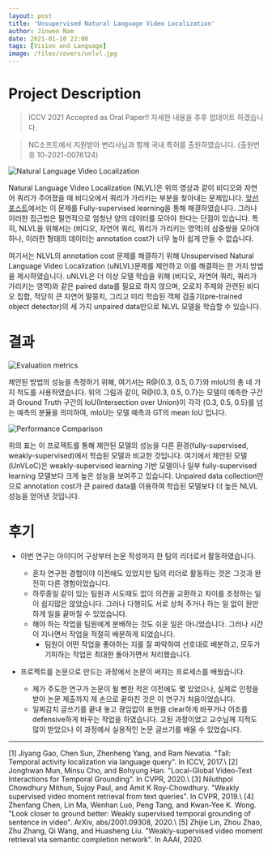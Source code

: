 ```yaml
---
layout: post
title: 'Unsupervised Natural Language Video Localization'
author: Jinwoo Nam
date: 2021-01-10 22:00
tags: [Vision and Language]
image: /files/covers/unlvl.jpg
---
```


# Project Description


> ICCV 2021 Accepted as Oral Paper!! 자세한 내용을 추후 업데이트 하겠습니다.

> NC소프트에서 지원받아 변리사님과 함께 국내 특허를 출원하였습니다. (출원번호 10-2021-0076124)

![Natural Language Video Localization](/files/images/nlvl/nlvl.gif)

Natural Language Video Localization (NLVL)은 위의 영상과 같이 비디오와 자연어 쿼리가 주어졌을 때 비디오에서 쿼리가 가리키는 부분을 찾아내는 문제입니다.
[앞선 포스트](https://skaws2003.github.io/2020/09/09/NLVL/)에서는 이 문제를 Fully-supervised learning을 통해 해결하였습니다. 그러나 이러한 접근법은 필연적으로 엄청난 양의 데이터를 모아야 한다는 단점이 있습니다. 
특히, NLVL을 위해서는 (비디오, 자연어 쿼리, 쿼리가 가리키는 영역)의 삼중쌍을 모아야 하나, 이러한 형태의 데이터는 annotation cost가 너무 높아 쉽게 만들 수 없습니다.

여기서는 NLVL의 annotation cost 문제를 해결하기 위해 Unsupervised Natural Language Video Localization (uNLVL)문제를 제안하고 이를 해결하는 한 가지 방법을 제시하였습니다.
uNLVL은 더 이상 모델 학습을 위해 (비디오, 자연어 쿼리, 쿼리가 가리키는 영역)와 같은 paired data를 필요로 하지 않으며, 오로지 주제와 관련된 비디오 집합, 적당히 큰 자연어 말뭉치, 그리고 미리 학습된 객체 검출기(pre-trained object detector)의 세 가지 unpaired data만으로 NLVL 모델을 학습할 수 있습니다.


# 결과

![Evaluation metrics](/files/images/nlvl/metrics.jpg)

제안된 방법의 성능을 측정하기 위해, 여기서는 R@{0.3, 0.5, 0.7}와 mIoU의 총 네 가지 척도를 사용하였습니다. 위의 그림과 같이, R@{0.3, 0.5, 0.7}는 모델이 예측한 구간과 Ground Truth 구간의 IoU(Intersection over Union)이 각각 {0.3, 0.5, 0.5}를 넘는 예측의 분율을 의미하여, mIoU는 모델 예측과 GT의 mean IoU 입니다.


![Performance Comparison](/files/images/nlvl/unlvl-results.png)

위의 표는 이 프로젝트를 통해 제안된 모델의 성능을 다른 환경(fully-supervised, weakly-supervised)에서 학습된 모델과 비교한 것입니다. 여기에서 제안된 모델(UnVLoC)은 weakly-supervised learning 기반 모델이나 일부 fully-supervised learning 모델보다 크게 높은 성능을 보여주고 있습니다. Unpaired data collection만으로 annotation cost가 큰 paired data를 이용하여 학습된 모델보다 더 높은 NLVL 성능을 얻어낸 것입니다.



# 후기

* 이번 연구는 아이디어 구상부터 논문 작성까지 한 팀의 리더로서 활동하였습니다.
    * 혼자 연구한 경험이야 이전에도 있었지만 팀의 리더로 활동하는 것은 그것과 완전히 다른 경험이었습니다.
    * 하루종일 같이 있는 팀원과 시도때도 없이 의견을 교환하고 차이를 조정하는 일이 쉽지많은 않았습니다. 그러나 다행히도 서로 상처 주거나 하는 일 없이 원만하게 일을 끝마칠 수 있었습니다.
    * 해야 하는 작업을 팀원에게 분배하는 것도 쉬운 일은 아니었습니다. 그러나 시간이 지나면서 작업을 적절히 배분하게 되었습니다.
        * 팀원이 어떤 작업을 좋아하는 지를 잘 파악하여 선호대로 배분하고, 모두가 기피하는 작업은 최대한 돌아가면서 처리했습니다.

* 프로젝트를 논문으로 만드는 과정에서 논문이 써지는 프로세스를 배웠습니다.
    * 제가 주도한 연구가 논문이 될 뻔한 적은 이전에도 몇 있었으나, 실제로 인정을 받아 논문 제출까지 제 손으로 끝마친 것은 이 연구가 처음이었습니다.
    * 일찌감치 글쓰기를 끝내 놓고 끊임없이 표현을 clear하게 바꾸거나 어조를 defensive하게 바꾸는 작업을 하였습니다. 고된 과정이었고 교수님께 지적도 많이 받았으나 이 과정에서 실용적인 논문 글쓰기를 배울 수 있었습니다.


---
[1] Jiyang Gao, Chen Sun, Zhenheng Yang, and Ram Nevatia. "Tall: Temporal activity localization via language query". In ICCV, 2017.\\
[2] Jonghwan Mun, Minsu Cho, and Bohyung Han. "Local-Global Video-Text Interactions for Temporal Grounding". In CVPR, 2020.\\
[3] Niluthpol Chowdhury Mithun, Sujoy Paul, and Amit K Roy-Chowdhury. "Weakly supervised video moment retrieval from text queries". In CVPR, 2019.\\
[4] Zhenfang Chen, Lin Ma, Wenhan Luo, Peng Tang, and Kwan-Yee K. Wong. "Look closer to ground better: Weakly supervised temporal grounding of sentence in video". ArXiv, abs/2001.09308, 2020.\\
[5] Zhijie Lin, Zhou Zhao, Zhu Zhang, Qi Wang, and Huasheng Liu. "Weakly-supervised video moment retrieval via semantic completion network". In AAAI, 2020.

